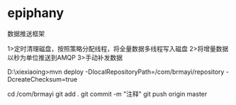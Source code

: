 ﻿# epiphany
数据推送框架

1>定时清理磁盘，按照策略分配线程，将全量数据多线程写入磁盘
2>将增量数据以秒为单位推送到AMQP
3>手动补发数据


D:\xiexiaoing>mvn deploy -DlocalRepositoryPath=/com/brmayi/repository -DcreateChecksum=true

cd /com/brmayi
git add .
git commit -m "注释"
git push origin master